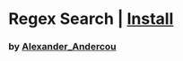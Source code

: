 # Regex Search | [Install](index.js?raw=1)

### by [Alexander_Andercou](https://github.com/24sanduAlexandru)
